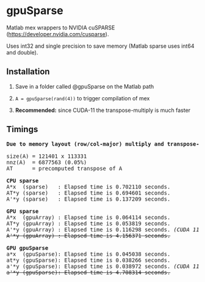 # gpuSparse

Matlab mex wrappers to NVIDIA cuSPARSE (https://developer.nvidia.com/cusparse).


Uses int32 and single precision to save memory (Matlab sparse uses int64 and double).


## Installation


1. Save in a folder called @gpuSparse on the Matlab path

2. ```A = gpuSparse(rand(4))``` to trigger compilation of mex

3. <b>Recommended:</b> since CUDA-11 the transpose-multiply is much faster


## Timings
<pre>
<b>Due to memory layout (row/col-major) multiply and transpose-multiply differ in performance.</b>

size(A) = 121401 x 113331
nnz(A)  = 6877563 (0.05%)
AT      = precomputed transpose of A

<b>CPU sparse</b>
A*x  (sparse)   : Elapsed time is 0.702110 seconds.
AT*y (sparse)   : Elapsed time is 0.694601 seconds.
A'*y (sparse)   : Elapsed time is 0.137209 seconds.

<b>GPU sparse</b>
A*x  (gpuArray) : Elapsed time is 0.064114 seconds.
AT*y (gpuArray) : Elapsed time is 0.053819 seconds.
A'*y (gpuArray) : Elapsed time is 0.116298 seconds. <i>(CUDA 11)</i>
<s>A'*y (gpuArray) : Elapsed time is 4.156371 seconds.</s>

<b>GPU gpuSparse</b>
a*x  (gpuSparse): Elapsed time is 0.045038 seconds.
at*y (gpuSparse): Elapsed time is 0.038266 seconds.
a'*y (gpuSparse): Elapsed time is 0.038972 seconds. <i>(CUDA 11)</i>
<s>a'*y (gpuSparse): Elapsed time is 4.708314 seconds.</s>
</pre>
